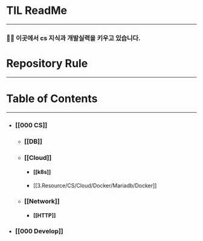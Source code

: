 # TIL ReadMe 
---
### 🧑‍💻 이곳에서 cs 지식과 개발실력을 키우고 있습니다.  

# Repository Rule 
---


# Table of Contents 
---
- ### [[000 CS]]
	- ### [[DB]]
	- ### [[Cloud]]
		- #### [[k8s]]
		- [[3.Resource/CS/Cloud/Docker/Mariadb/Docker]]
	- ### [[Network]]
		- #### [[HTTP]]
	

- ### [[000 Develop]]


